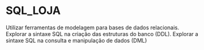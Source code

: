 # SQL_LOJA
Utilizar ferramentas de modelagem para bases de dados relacionais. Explorar a sintaxe SQL na criação das estruturas do banco (DDL). Explorar a sintaxe SQL na consulta e manipulação de dados (DML)
